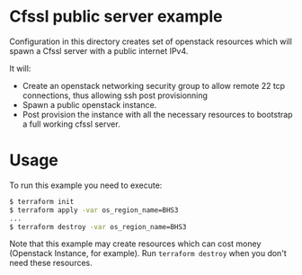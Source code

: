 Cfssl public server example
==========

Configuration in this directory creates set of openstack resources which will spawn a Cfssl server with a public internet IPv4.

It will: 

* Create an openstack networking security group to allow remote 22 tcp connections, thus allowing ssh post provisionning
* Spawn a public openstack instance.
* Post provision the instance with all the necessary resources to bootstrap a full working cfssl server.

Usage
=====

To run this example you need to execute:

```bash
$ terraform init
$ terraform apply -var os_region_name=BHS3
...
$ terraform destroy -var os_region_name=BHS3
```

Note that this example may create resources which can cost money (Openstack Instance, for example). Run `terraform destroy` when you don't need these resources.
